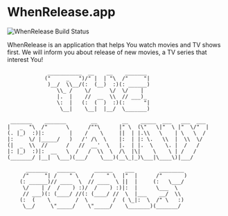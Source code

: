 # WhenRelease.app

![WhenRelease Build Status](https://circleci.com/gh/TheBrainyFools/WhenRelease.svg?style=shield&circle-token=9634f3cd0d263fb20b1a729d47fa6011f449e778)

WhenRelease is an application that helps You watch movies and TV shows first. We will inform you about release of new movies, a TV series that interest You!

```
             ___________  __    __    _______                     
            ("     _   ")/" |  | "\  /"     "|                    
             )__/  \\__/(:  (__)  :)(: ______)                    
                \\_ /    \/      \/  \/    |                      
                |.  |    //  __  \\  // ___)_                     
                \:  |   (:  (  )  :)(:      "|                    
                 \__|    \__|  |__/  \_______)                    
                                                                  
 _______    _______        __        __    _____  ___   ___  ___  
|   _  "\  /"      \      /""\      |" \  (\"   \|"  \ |"  \/"  | 
(. |_)  :)|:        |    /    \     ||  | |.\\   \    | \   \  /  
|:     \/ |_____/   )   /' /\  \    |:  | |: \.   \\  |  \\  \/   
(|  _  \\  //      /   //  __'  \   |.  | |.  \    \. |  /   /    
|: |_)  :)|:  __   \  /   /  \\  \  /\  |\|    \    \ | /   /     
(_______/ |__|  \___)(___/    \___)(__\_|_)\___|\____\)|___/      
                                                                  
      _______   ______      ______    ___        ________         
     /"     "| /    " \    /    " \  |"  |      /"       )        
    (: ______)// ____  \  // ____  \ ||  |     (:   \___/         
     \/    | /  /    ) :)/  /    ) :)|:  |      \___  \           
     // ___)(: (____/ //(: (____/ //  \  |___    __/  \\          
    (:  (    \        /  \        /  ( \_|:  \  /" \   :)         
     \__/     \"_____/    \"_____/    \_______)(_______/          
                                                                                                                                     
```
